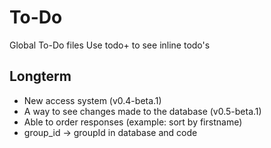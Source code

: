 # To-Do

Global To-Do files
Use todo+ to see inline todo's

## Longterm

 - New access system (v0.4-beta.1)
 - A way to see changes made to the database (v0.5-beta.1)
 - Able to order responses (example: sort by firstname)
 - group_id -> groupId in database and code